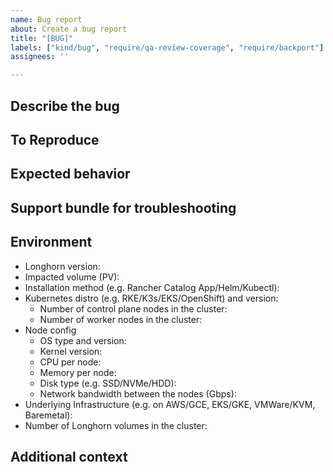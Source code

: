 ```yaml
---
name: Bug report
about: Create a bug report
title: "[BUG]"
labels: ["kind/bug", "require/qa-review-coverage", "require/backport"]
assignees: ''

---
```


## Describe the bug

<!--A clear and concise description of the bug.-->

## To Reproduce

<!--Please provide the steps to reproduce the case-->

## Expected behavior

<!--A clear and concise description of what you expected to happen.-->

## Support bundle for troubleshooting

<!--PLEASE provide a support bundle when the issue happens. You can generate a support bundle using the link at the footer of the Longhorn UI. Check [here](https://longhorn.io/docs/latest/troubleshoot/support-bundle/). Then, attach to the issue or send to longhorn-support-bundle@suse.com -->

## Environment

<!-- Suggest checking the doc of the best practices of using Longhorn. [here](https://longhorn.io/docs/latest/best-practices)-->

 - Longhorn version: 
 - Impacted volume (PV): <!-- PLEASE specify the volume name to better identify the cause -->
 - Installation method (e.g. Rancher Catalog App/Helm/Kubectl):
 - Kubernetes distro (e.g. RKE/K3s/EKS/OpenShift) and version:
   - Number of control plane nodes in the cluster:
   - Number of worker nodes in the cluster:
 - Node config
   - OS type and version:
   - Kernel version:
   - CPU per node:
   - Memory per node:
   - Disk type (e.g. SSD/NVMe/HDD):
   - Network bandwidth between the nodes (Gbps):
 - Underlying Infrastructure (e.g. on AWS/GCE, EKS/GKE, VMWare/KVM, Baremetal):
 - Number of Longhorn volumes in the cluster:

## Additional context

<!-- Please add any other context about the problem here. -->
